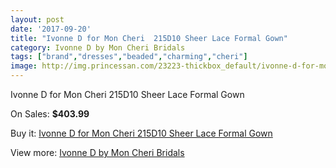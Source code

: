 ```yaml
---
layout: post
date: '2017-09-20'
title: "Ivonne D for Mon Cheri  215D10 Sheer Lace Formal Gown"
category: Ivonne D by Mon Cheri Bridals
tags: ["brand","dresses","beaded","charming","cheri"]
image: http://img.princessan.com/23223-thickbox_default/ivonne-d-for-mon-cheri-215d10-sheer-lace-formal-gown.jpg
---
```

Ivonne D for Mon Cheri  215D10 Sheer Lace Formal Gown

On Sales: **$403.99**
<a href="https://www.princessan.com/en/10535-ivonne-d-for-mon-cheri-215d10-sheer-lace-formal-gown.html"><amp-img layout="responsive" width="600" height="600" src="//img.princessan.com/23223-thickbox_default/ivonne-d-for-mon-cheri-215d10-sheer-lace-formal-gown.jpg" alt="Ivonne D for Mon Cheri  215D10 Sheer Lace Formal Gown 0" /></a>
<a href="https://www.princessan.com/en/10535-ivonne-d-for-mon-cheri-215d10-sheer-lace-formal-gown.html"><amp-img layout="responsive" width="600" height="600" src="//img.princessan.com/23225-thickbox_default/ivonne-d-for-mon-cheri-215d10-sheer-lace-formal-gown.jpg" alt="Ivonne D for Mon Cheri  215D10 Sheer Lace Formal Gown 1" /></a>
<a href="https://www.princessan.com/en/10535-ivonne-d-for-mon-cheri-215d10-sheer-lace-formal-gown.html"><amp-img layout="responsive" width="600" height="600" src="//img.princessan.com/23224-thickbox_default/ivonne-d-for-mon-cheri-215d10-sheer-lace-formal-gown.jpg" alt="Ivonne D for Mon Cheri  215D10 Sheer Lace Formal Gown 2" /></a>

Buy it: [Ivonne D for Mon Cheri  215D10 Sheer Lace Formal Gown](https://www.princessan.com/en/10535-ivonne-d-for-mon-cheri-215d10-sheer-lace-formal-gown.html "Ivonne D for Mon Cheri  215D10 Sheer Lace Formal Gown")

View more: [Ivonne D by Mon Cheri Bridals](https://www.princessan.com/en/81- "Ivonne D by Mon Cheri Bridals")